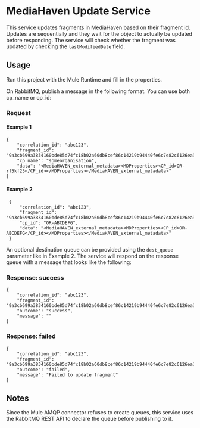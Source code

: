 # MediaHaven Update Service
This service updates fragments in MediaHaven based on their fragment id. Updates are sequentially and they wait for the object to actually be updated before responding. The service will check whether the fragment was updated by checking the `lastModifiedDate` field.

## Usage
Run this project with the Mule Runtime and fill in the properties.

On RabbitMQ, publish a message in the following format. You can use both cp_name or cp_id:
### Request
#### Example 1
```
{
    "correlation_id": "abc123",
    "fragment_id": "9a3cb699a3834160bde85d74fc18b02a60db8cef86c14219b94440fe6c7e82c6126ea398274e44b0be193d76aacec50",
    "cp_name": "someorganisation",
    "data": "<MediaHAVEN_external_metadata><MDProperties><CP_id>OR-rf5kf25</CP_id></MDProperties></MediaHAVEN_external_metadata>"
}
```
#### Example 2<a name="example2" />
```
 {
     "correlation_id": "abc123",
     "fragment_id": "9a3cb699a3834160bde85d74fc18b02a60db8cef86c14219b94440fe6c7e82c6126ea398274e44b0be193d76aacec50",
     "cp_id": "OR-ABCDEFG",
     "data": "<MediaHAVEN_external_metadata><MDProperties><CP_id>OR-ABCDEFG</CP_id></MDProperties></MediaHAVEN_external_metadata>"
 }
 ```

An optional destination queue can be provided using the `dest_queue` parameter like in Example 2.
The service will respond on the response queue with a message that looks like the following:
### Response: success
```
{
	"correlation_id": "abc123",
	"fragment_id": "9a3cb699a3834160bde85d74fc18b02a60db8cef86c14219b94440fe6c7e82c6126ea398274e44b0be193d76aacec50",
	"outcome": "success",
	"message": ""
}
```

### Response: failed
```
{
	"correlation_id": "abc123",
	"fragment_id": "9a3cb699a3834160bde85d74fc18b02a60db8cef86c14219b94440fe6c7e82c6126ea398274e44b0be193d76aacec50",
	"outcome": "failed",
	"message": "Failed to update fragment"
}
```

## Notes
Since the Mule AMQP connector refuses to create queues, this service uses the RabbitMQ REST API to declare the queue before publishing to it.
